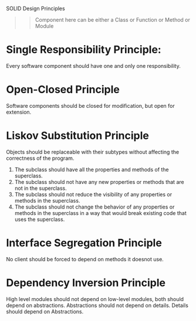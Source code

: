 SOLID Design Principles

>> Component here can be either a Class or Function or Method or Module

# Single Responsibility Principle:
Every software component should have one and only one responsibility.  


# Open-Closed Principle
Software components should be closed for modification, but open for extension.  


# Liskov Substitution Principle
Objects should be replaceable with their subtypes without affecting the correctness of the program.

1. The subclass should have all the properties and methods of the superclass.
2. The subclass should not have any new properties or methods that are not in the superclass.
3. The subclass should not reduce the visibility of any properties or methods in the superclass.
4. The subclass should not change the behavior of any properties or methods in the superclass in a way that would break existing code that uses the superclass.


# Interface Segregation Principle
No client should be forced to depend on methods it doesnot use.


# Dependency Inversion Principle
High level modules should not depend on low-level modules, both should depend on abstractions.
Abstractions should not depend on details. Details should depend on Abstractions.


